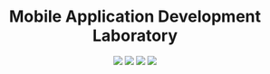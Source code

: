 <h1 align="center">Mobile Application Development Laboratory</h1> 

<p align="center">
<img src="https://forthebadge.com/images/badges/built-for-android.svg">
<img src="https://img.shields.io/badge/build-passing-blue?style=for-the-badge">
<img src="https://img.shields.io/badge/Built%20using-Android%20Studio-green?style=for-the-badge">
<img src="https://forthebadge.com/images/badges/made-with-java.svg">
</p>

